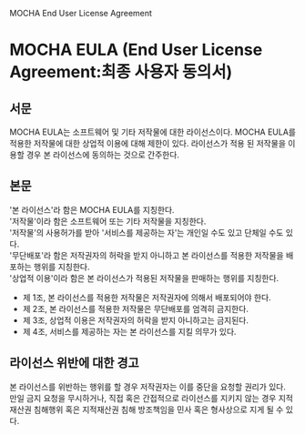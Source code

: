MOCHA End User License Agreement

MOCHA EULA (End User License Agreement:최종 사용자 동의서)
===
서문
---
MOCHA EULA는 소프트웨어 및 기타 저작물에 대한 라이선스이다.
MOCHA EULA를 적용한 저작물에 대한 상업적 이용에 대해 제한이 있다.
라이선스가 적용 된 저작물을 이용할 경우 본 라이선스에 동의하는 것으로 간주한다.

본문
---
'본 라이선스'라 함은 MOCHA EULA를 지칭한다. <br>
'저작물'이라 함은 소프트웨어 또는 기타 저작물을 지칭한다.<br>
'저작물'의 사용허가를 받아 '서비스를 제공하는 자'는 개인일 수도 있고 단체일 수도 있다.<br>
'무단배포'라 함은 저작권자의 허락을 받지 아니하고 본 라이선스를 적용한 저작물을 배포하는 행위를 지칭한다. <br>
'상업적 이용'이라 함은 본 라이선스가 적용된 저작물을 판매하는 행위를 지칭한다.<br>

  - 제 1조, 본 라이선스를 적용한 저작물은 저작권자에 의해서 배포되어야 한다.
  - 제 2조, 본 라이선스를 적용한 저작물은 무단배포를 엄격히 금지한다.
  - 제 3조, 상업적 이용은 저작권자의 허락을 받지 아니하고는 금지된다.
  - 제 4조, 서비스를 제공하는 자는 본 라이선스를 지킬 의무가 있다.

라이선스 위반에 대한 경고
---
본 라이선스를 위반하는 행위를 할 경우 저작권자는 이를 중단을 요청할 권리가 있다. <br>
만일 금지 요청을 무시하거나, 직접 혹은 간접적으로 라이선스를 지키지 않는 경우 지적재산권 침해행위 혹은 지적재산권 침해 방조책임을 민사 혹은 형사상으로 지게 될 수 있다.
